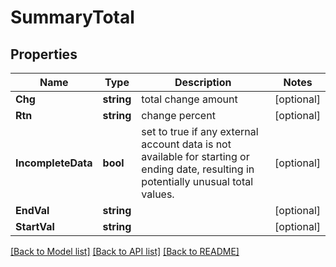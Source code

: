 # SummaryTotal

## Properties

Name | Type | Description | Notes
------------ | ------------- | ------------- | -------------
**Chg** | **string** | total change amount | [optional] 
**Rtn** | **string** | change percent | [optional] 
**IncompleteData** | **bool** | set to true if any external account data is not available for starting or ending date, resulting in potentially unusual total values. | [optional] 
**EndVal** | **string** |  | [optional] 
**StartVal** | **string** |  | [optional] 

[[Back to Model list]](../README.md#documentation-for-models) [[Back to API list]](../README.md#documentation-for-api-endpoints) [[Back to README]](../README.md)


